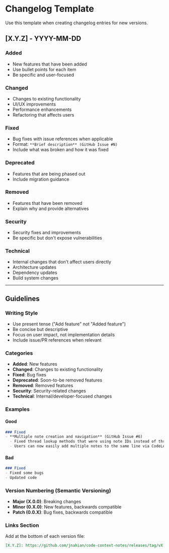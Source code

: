 # Changelog Template

Use this template when creating changelog entries for new versions.

## [X.Y.Z] - YYYY-MM-DD

### Added
- New features that have been added
- Use bullet points for each item
- Be specific and user-focused

### Changed
- Changes to existing functionality
- UI/UX improvements
- Performance enhancements
- Refactoring that affects users

### Fixed
- Bug fixes with issue references when applicable
- Format: `**Brief description** (GitHub Issue #N)`
- Include what was broken and how it was fixed

### Deprecated
- Features that are being phased out
- Include migration guidance

### Removed
- Features that have been removed
- Explain why and provide alternatives

### Security
- Security fixes and improvements
- Be specific but don't expose vulnerabilities

### Technical
- Internal changes that don't affect users directly
- Architecture updates
- Dependency updates
- Build system changes

---

## Guidelines

### Writing Style
- Use present tense ("Add feature" not "Added feature")
- Be concise but descriptive
- Focus on user impact, not implementation details
- Include issue/PR references when relevant

### Categories
- **Added**: New features
- **Changed**: Changes to existing functionality
- **Fixed**: Bug fixes
- **Deprecated**: Soon-to-be removed features
- **Removed**: Removed features
- **Security**: Security-related changes
- **Technical**: Internal/developer-focused changes

### Examples

#### Good
```markdown
### Fixed
- **Multiple note creation and navigation** (GitHub Issue #6)
  - Fixed thread lookup methods that were using note IDs instead of thread keys
  - Users can now easily add multiple notes to the same line via CodeLens
```

#### Bad
```markdown
### Fixed
- Fixed some bugs
- Updated code
```

### Version Numbering (Semantic Versioning)
- **Major (X.0.0)**: Breaking changes
- **Minor (0.X.0)**: New features, backwards compatible
- **Patch (0.0.X)**: Bug fixes, backwards compatible

### Links Section
Add at the bottom of each version file:
```markdown
[X.Y.Z]: https://github.com/jnahian/code-context-notes/releases/tag/vX.Y.Z
```
